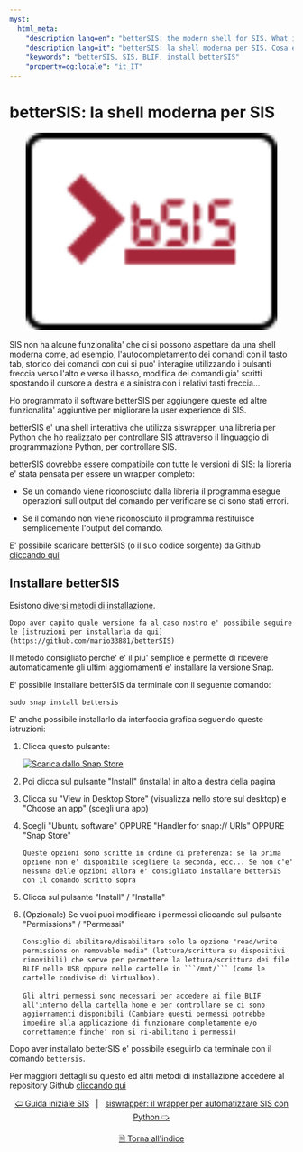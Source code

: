 ```yaml
---
myst:
  html_meta:
    "description lang=en": "betterSIS: the modern shell for SIS. What is betterSIS? How to install betterSIS."
    "description lang=it": "betterSIS: la shell moderna per SIS. Cosa e' betterSIS? Come installare betterSIS."
    "keywords": "betterSIS, SIS, BLIF, install betterSIS"
    "property=og:locale": "it_IT"
---
```


# betterSIS: la shell moderna per SIS

<p align="center">
<img style="height: 350px;" height="350px" src="https://raw.githubusercontent.com/mario33881/betterSIS/e541aea3c849503b4c16c22d586cc98aa7732039/_static/images/logo.svg" />
</p>
<script style="height: 350px; width: 100%;" height="350px" id="asciicast-02RkuwG4vNtsVb3LvxukxV34z" src="https://asciinema.org/a/02RkuwG4vNtsVb3LvxukxV34z.js" async data-autoplay="true"></script>

SIS non ha alcune funzionalita' che ci si possono aspettare da una shell moderna come, ad esempio, l'autocompletamento dei comandi con il tasto tab, storico dei comandi con cui si puo' interagire utilizzando i pulsanti freccia verso l'alto e verso il basso, modifica dei comandi gia' scritti spostando il cursore a destra e a sinistra con i relativi tasti freccia...

Ho programmato il software betterSIS per aggiungere queste ed altre funzionalita' aggiuntive per migliorare la user experience di SIS.

betterSIS e' una shell interattiva che utilizza siswrapper, una libreria per Python che ho realizzato per controllare SIS attraverso il linguaggio di programmazione Python, per controllare SIS.

betterSIS dovrebbe essere compatibile con tutte le versioni di SIS: la libreria e' stata pensata per essere un wrapper completo: 

* Se un comando viene riconosciuto dalla libreria il programma esegue operazioni sull'output del comando per verificare se ci sono stati errori.

* Se il comando non viene riconosciuto il programma restituisce semplicemente l'output del comando.

E' possibile scaricare betterSIS (o il suo codice sorgente) da Github [cliccando qui](https://github.com/mario33881/betterSIS)

## Installare betterSIS

Esistono [diversi metodi di installazione](https://github.com/mario33881/betterSIS/wiki/Differenza-tra-metodi-di-installazione). 
```{note}
Dopo aver capito quale versione fa al caso nostro e' possibile seguire le [istruzioni per installarla da qui](https://github.com/mario33881/betterSIS)
```

Il metodo consigliato perche' e' il piu' semplice e permette di ricevere automaticamente gli ultimi aggiornamenti e' installare la versione Snap.

E' possibile installare betterSIS da terminale con il seguente comando:
```
sudo snap install bettersis
```

E' anche possibile installarlo da interfaccia grafica seguendo queste istruzioni:
1. Clicca questo pulsante:

    [![Scarica dallo Snap Store](https://snapcraft.io/static/images/badges/it/snap-store-black.svg)](https://snapcraft.io/bettersis)

2. Poi clicca sul pulsante "Install" (installa) in alto a destra della pagina
3. Clicca su "View in Desktop Store" (visualizza nello store sul desktop) e "Choose an app" (scegli una app)
4. Scegli "Ubuntu software" OPPURE "Handler for snap:// URIs" OPPURE "Snap Store"
    ```{note}
    Queste opzioni sono scritte in ordine di preferenza: se la prima opzione non e' disponibile scegliere la seconda, ecc... Se non c'e' nessuna delle opzioni allora e' consigliato installare betterSIS con il comando scritto sopra
    ```
5. Clicca sul pulsante "Install" / "Installa"
6. (Opzionale) Se vuoi puoi modificare i permessi cliccando sul pulsante "Permissions" / "Permessi"
    ```{note}
    Consiglio di abilitare/disabilitare solo la opzione "read/write permissions on removable media" (lettura/scrittura su dispositivi rimovibili) che serve per permettere la lettura/scrittura dei file BLIF nelle USB oppure nelle cartelle in ```/mnt/``` (come le cartelle condivise di Virtualbox).
    
    Gli altri permessi sono necessari per accedere ai file BLIF all'interno della cartella home e per controllare se ci sono aggiornamenti disponibili (Cambiare questi permessi potrebbe impedire alla applicazione di funzionare completamente e/o correttamente finche' non si ri-abilitano i permessi)
    ```

Dopo aver installato betterSIS e' possibile eseguirlo da terminale con il comando ```bettersis```.

Per maggiori dettagli su questo ed altri metodi di installazione accedere al repository Github [cliccando qui](https://github.com/mario33881/betterSIS)

<div align=center>

[🢠 Guida iniziale SIS](./003_guida_iniziale_sis.md) &nbsp; | &nbsp; [siswrapper: il wrapper per automatizzare SIS con Python 🢡](./005_siswrapper.md)

[🗎 Torna all'indice](./tutorials.md)

</div>
